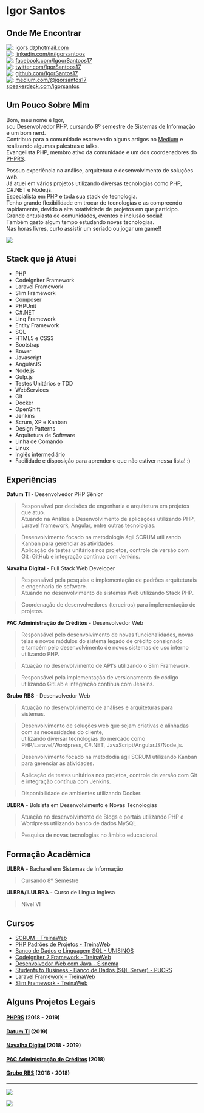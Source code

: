 # Igor Santos

## Onde Me Encontrar
![:](https://cdn3.iconfinder.com/data/icons/social-media-logos-flat-colorful-1/2048/5382_-_Outlook-20.png) [igors.d@hotmail.com](mailto:igors.d@hotmail.com)  
![:](https://cdn2.iconfinder.com/data/icons/social-icon-3/512/social_style_3_in-20.png) [linkedin.com/in/igorsantoos](https://www.linkedin.com/in/igorsantoos)  
![:](https://cdn0.iconfinder.com/data/icons/small-n-flat/24/678128-social-facebook-20.png) [facebook.com/IgoorSantoos17](https://www.facebook.com/IgoorSantoos17)  
![:](https://cdn1.iconfinder.com/data/icons/social-signature/512/Twitter_Color-20.png) [twitter.com/IgorSantoos17](https://www.twitter.com/IgorSantoos17)  
![:](https://cdn4.iconfinder.com/data/icons/ionicons/512/icon-social-github-20.png) [github.com/IgorSantos17](https://github.com/IgorSantos17)  
![:](https://cdn4.iconfinder.com/data/icons/picons-social/57/53-medium-3-20.png) [medium.com/@igorsantos17](https://medium.com/@igorsantos17)  
[speakerdeck.com/igorsantos](https://speakerdeck.com/igorsantos)


## Um Pouco Sobre Mim
Bom, meu nome é Igor,  
sou Desenvolvedor PHP, cursando 8º semestre de Sistemas de Informação e um bom nerd.  
Contribuo para a comunidade escrevendo alguns artigos no [Medium](https://medium.com/@igorsantos17) e realizando algumas palestras e talks.   
Evangelista PHP, membro ativo da comunidade e um dos coordenadores do [PHPRS](https://www.meetup.com/pt-BR/PHP-RS/).      


Possuo experiência na análise, arquitetura e desenvolvimento de soluções web.  
Já atuei em vários projetos utilizando diversas tecnologias como PHP, C#.NET e Node.js.  
Especialista em PHP e toda sua stack de tecnologia.  
Tenho grande flexibilidade em trocar de tecnologias e as compreendo rapidamente, devido a alta rotatividade de projetos em que participo.  
Grande entusiasta de comunidades, eventos e inclusão social!  
Também gasto algum tempo estudando novas tecnologias.  
Nas horas livres, curto assistir um seriado ou jogar um game!!

<a href="https://certificacao.imasters.com.br/certificates/1450">
  <img src="https://certificacao.imasters.com.br/certificates/1450/email_seal" />
</a>

## Stack que já Atuei
- PHP
- CodeIgniter Framework
- Laravel Framework
- Slim Framework
- Composer
- PHPUnit
- C#.NET
- Linq Framework
- Entity Framework
- SQL
- HTML5 e CSS3
- Bootstrap
- Bower
- Javascript
- AngularJS
- Node.js
- Gulp.js
- Testes Unitários e TDD
- WebServices
- Git
- Docker
- OpenShift
- Jenkins
- Scrum, XP e Kanban
- Design Patterns
- Arquitetura de Software
- Linha de Comando
- Linux
- Inglês intermediário
- Facilidade e disposição para aprender o que não estiver nessa lista! :)

## Experiências
**Datum TI** - Desenvolvedor PHP Sênior
> Responsável por decisões de engenharia e arquitetura em projetos que atuo.  
> Atuando na Análise e Desenvolvimento de aplicações utilizando PHP, Laravel framework, Angular, entre outras tecnologias. 

> Desenvolvimento focado na metodologia ágil SCRUM utilizando Kanban para gerenciar as atividades.   
Aplicação de testes unitários nos projetos, controle de versão com Git+GitHub e integração contínua com Jenkins.


**Navalha Digital** - Full Stack Web Developer
> Responsável pela pesquisa e implementação de padrões arquiteturais e engenharia de software.   
Atuando no desenvolvimento de sistemas Web utilizando Stack PHP.   

> Coordenação de desenvolvedores (terceiros) para implementação de projetos.


**PAC Administração de Créditos** - Desenvolvedor Web
> Responsável pelo desenvolvimento de novas funcionalidades, novas telas e novos módulos do sistema legado de crédito consignado  
e também pelo desenvolvimento de novos sistemas de uso interno utilizando PHP.  

> Atuação no desenvolvimento de API's utilizando o Slim Framework.  

> Responsável pela implementação de versionamento de código utilizando GitLab e integração contínua com Jenkins.

**Grubo RBS** - Desenvolvedor Web
> Atuação no desenvolvimento de análises e arquiteturas para sistemas.  

> Desenvolvimento de soluções web que sejam criativas e alinhadas com as necessidades do cliente,  
utilizando diversar tecnologias do mercado como PHP/Laravel/Wordpress, C#.NET, JavaScript/AngularJS/Node.js.  

> Desenvolvimento focado na metododia ágil SCRUM utilizando Kanban para gerenciar as atividades.  

> Aplicação de testes unitários nos projetos, controle de versão com Git e integração contínua com Jenkins.  

> Disponibilidade de ambientes utilizando Docker.

**ULBRA** - Bolsista em Desenvolvimento e Novas Tecnologias
> Atuação no desenvolvimento de Blogs e portais utilizando PHP e Wordpress utilizando banco de dados MySQL.

> Pesquisa de novas tecnologias no âmbito educacional.

## Formação Acadêmica
**ULBRA** - Bacharel em Sistemas de Informação
> Cursando 8º Semestre

**ULBRA/ILULBRA** - Curso de Lingua Inglesa 
> Nível VI

## Cursos
- [SCRUM - TreinaWeb](https://drive.google.com/file/d/0B9Jduql5E7H5NDZpZTVnUlpmbW8/view)
- [PHP Padrões de Projetos - TreinaWeb](https://drive.google.com/file/d/0B9Jduql5E7H5ZTZ0TG9oMXZQd1E/view)
- [Banco de Dados e Linguagem SQL - UNISINOS](https://drive.google.com/file/d/0B9Jduql5E7H5ZkdqaHlpMXd4QU0/view)
- [CodeIgniter 2 Framework - TreinaWeb](https://drive.google.com/file/d/0B9Jduql5E7H5VnBfdjhoMmp4Tms/view)
- [Desenvolvedor Web com Java - Sisnema](https://drive.google.com/file/d/0B9Jduql5E7H5di1CLXhzMi1hWUE/view)
- [Students to Business - Banco de Dados (SQL Server) - PUCRS](https://drive.google.com/file/d/0B9Jduql5E7H5ZUxFODJ5c3hlS0E/view)
- [Laravel Framework - TreinaWeb](https://drive.google.com/file/d/0B9Jduql5E7H5aG1RNzJVaXp4VW8/view)
- [Slim Framework - TreinaWeb](https://drive.google.com/file/d/0B9Jduql5E7H5M1MyWnM1TlE3RUU/)

## Alguns Projetos Legais

#### [PHPRS](projetos/phprs.md) (2018 - 2019)
#### [Datum TI](projetos/datum.md) (2019)
#### [Navalha Digital](projetos/navalha.md) (2018 - 2019)  
#### [PAC Administração de Créditos](projetos/pac.md) (2018)  
#### [Grubo RBS](projetos/rbs.md) (2016 - 2018)  

<hr>

[<img src="http://br.phptherightway.com/images/banners/sq-btn-125x125.png">](http://br.phptherightway.com/)  

[<img src="https://www.phprs.com.br/img/logo.png">](https://www.meetup.com/pt-BR/PHP-RS/)
